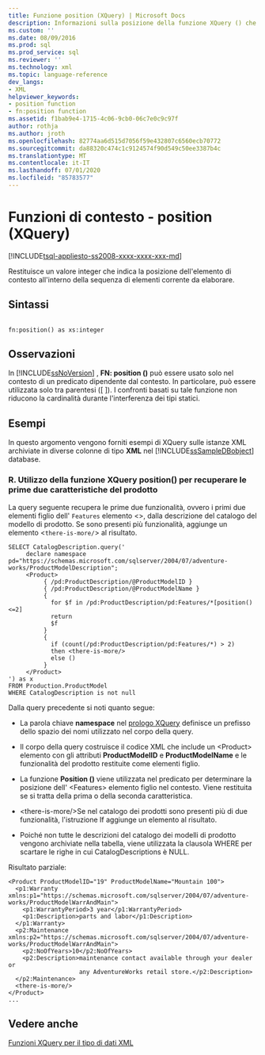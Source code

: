 ```yaml
---
title: Funzione position (XQuery) | Microsoft Docs
description: Informazioni sulla posizione della funzione XQuery () che restituisce un valore integer che indica la posizione di un elemento di contesto all'interno di una sequenza di elementi.
ms.custom: ''
ms.date: 08/09/2016
ms.prod: sql
ms.prod_service: sql
ms.reviewer: ''
ms.technology: xml
ms.topic: language-reference
dev_langs:
- XML
helpviewer_keywords:
- position function
- fn:position function
ms.assetid: f1bab9e4-1715-4c06-9cb0-06c7e0c9c97f
author: rothja
ms.author: jroth
ms.openlocfilehash: 82774aa6d515d7056f59e432807c6560ecb70772
ms.sourcegitcommit: da88320c474c1c9124574f90d549c50ee3387b4c
ms.translationtype: MT
ms.contentlocale: it-IT
ms.lasthandoff: 07/01/2020
ms.locfileid: "85783577"
---
```

# <a name="context-functions---position-xquery"></a>Funzioni di contesto - position (XQuery)
[!INCLUDE[tsql-appliesto-ss2008-xxxx-xxxx-xxx-md](../includes/applies-to-version/sqlserver.md)]

  Restituisce un valore integer che indica la posizione dell'elemento di contesto all'interno della sequenza di elementi corrente da elaborare.  
  
## <a name="syntax"></a>Sintassi  
  
```  
  
fn:position() as xs:integer  
```  
  
## <a name="remarks"></a>Osservazioni  
 In [!INCLUDE[ssNoVersion](../includes/ssnoversion-md.md)] , **FN: position ()** può essere usato solo nel contesto di un predicato dipendente dal contesto. In particolare, può essere utilizzata solo tra parentesi ([ ]). I confronti basati su tale funzione non riducono la cardinalità durante l'interferenza dei tipi statici.  
  
## <a name="examples"></a>Esempi  
 In questo argomento vengono forniti esempi di XQuery sulle istanze XML archiviate in diverse colonne di tipo **XML** nel [!INCLUDE[ssSampleDBobject](../includes/sssampledbobject-md.md)] database.  
  
### <a name="a-using-the-position-xquery-function-to-retrieve-the-first-two-product-features"></a>R. Utilizzo della funzione XQuery position() per recuperare le prime due caratteristiche del prodotto  
 La query seguente recupera le prime due funzionalità, ovvero i primi due elementi figlio dell' `Features` elemento <>, dalla descrizione del catalogo del modello di prodotto. Se sono presenti più funzionalità, aggiunge un elemento <`there-is-more/`> al risultato.  
  
```  
SELECT CatalogDescription.query('  
     declare namespace pd="https://schemas.microsoft.com/sqlserver/2004/07/adventure-works/ProductModelDescription";  
     <Product>   
          { /pd:ProductDescription/@ProductModelID }  
          { /pd:ProductDescription/@ProductModelName }   
          {  
            for $f in /pd:ProductDescription/pd:Features/*[position()<=2]  
            return  
            $f   
          }  
          {  
            if (count(/pd:ProductDescription/pd:Features/*) > 2)  
            then <there-is-more/>  
            else ()  
          }   
     </Product>          
') as x  
FROM Production.ProductModel  
WHERE CatalogDescription is not null  
```  
  
 Dalla query precedente si noti quanto segue:  
  
-   La parola chiave **namespace** nel [prologo XQuery](../xquery/modules-and-prologs-xquery-prolog.md) definisce un prefisso dello spazio dei nomi utilizzato nel corpo della query.  
  
-   Il corpo della query costruisce il codice XML che include un \<Product> elemento con gli attributi **ProductModelID** e **ProductModelName** e le funzionalità del prodotto restituite come elementi figlio.  
  
-   La funzione **Position ()** viene utilizzata nel predicato per determinare la posizione dell' \<Features> elemento figlio nel contesto. Viene restituita se si tratta della prima o della seconda caratteristica.  
  
-   \<there-is-more/>Se nel catalogo dei prodotti sono presenti più di due funzionalità, l'istruzione If aggiunge un elemento al risultato.  
  
-   Poiché non tutte le descrizioni del catalogo dei modelli di prodotto vengono archiviate nella tabella, viene utilizzata la clausola WHERE per scartare le righe in cui CatalogDescriptions è NULL.  
  
 Risultato parziale:  
  
```  
<Product ProductModelID="19" ProductModelName="Mountain 100">  
  <p1:Warranty xmlns:p1="https://schemas.microsoft.com/sqlserver/2004/07/adventure-works/ProductModelWarrAndMain">  
    <p1:WarrantyPeriod>3 year</p1:WarrantyPeriod>  
    <p1:Description>parts and labor</p1:Description>  
  </p1:Warranty>  
  <p2:Maintenance xmlns:p2="https://schemas.microsoft.com/sqlserver/2004/07/adventure-works/ProductModelWarrAndMain">  
    <p2:NoOfYears>10</p2:NoOfYears>  
    <p2:Description>maintenance contact available through your dealer or  
                    any AdventureWorks retail store.</p2:Description>  
  </p2:Maintenance>  
  <there-is-more/>  
</Product>   
...  
```  
  
## <a name="see-also"></a>Vedere anche  
 [Funzioni XQuery per il tipo di dati XML](../xquery/xquery-functions-against-the-xml-data-type.md)  
  
  
